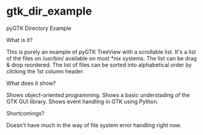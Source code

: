 gtk_dir_example
===============

pyGTK Directory Example

What is it?

This is purely an example of pyGTK TreeView with a scrollable list.
It's a list of the files on /usr/bin/ available on most *nix systems.
The list can be drag & drop reordered.
The list of files can be sorted into alphabetical order by clicking the 1st column header.

What does it show?

Shows object-oriented programming.
Shows a basic understading of the GTK GUI library.
Shows event handling in GTK using Python.

Shortcomings?

Doesn't have much in the way of file system error handling right now.
